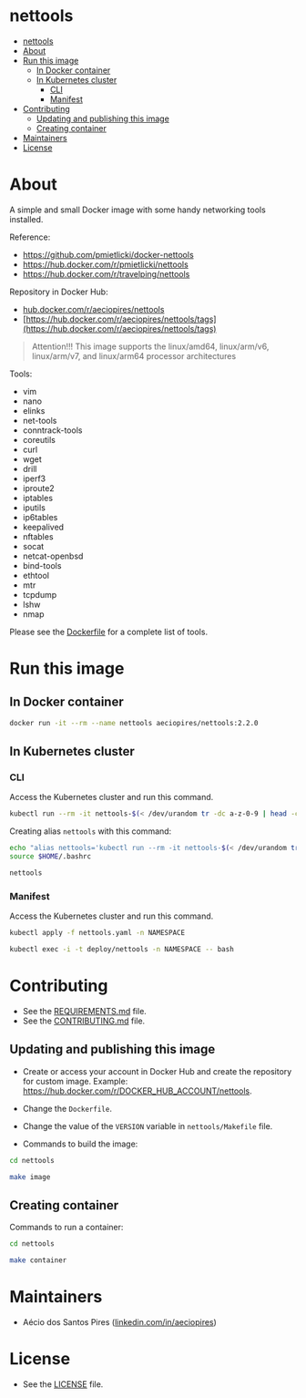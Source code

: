 # nettools

<!-- TOC -->

- [nettools](#nettools)
- [About](#about)
- [Run this image](#run-this-image)
  - [In Docker container](#in-docker-container)
  - [In Kubernetes cluster](#in-kubernetes-cluster)
    - [CLI](#cli)
    - [Manifest](#manifest)
- [Contributing](#contributing)
  - [Updating and publishing this image](#updating-and-publishing-this-image)
  - [Creating container](#creating-container)
- [Maintainers](#maintainers)
- [License](#license)

<!-- TOC -->

# About

A simple and small Docker image with some handy networking tools installed.

Reference:
* https://github.com/pmietlicki/docker-nettools
* https://hub.docker.com/r/pmietlicki/nettools
* https://hub.docker.com/r/travelping/nettools

Repository in Docker Hub:
* [hub.docker.com/r/aeciopires/nettools](https://hub.docker.com/r/aeciopires/nettools)
* [https://hub.docker.com/r/aeciopires/nettools/tags](https://hub.docker.com/r/aeciopires/nettools/tags)

> Attention!!!
> This image supports the linux/amd64, linux/arm/v6, linux/arm/v7, and linux/arm64 processor architectures

Tools:

* vim
* nano
* elinks
* net-tools
* conntrack-tools
* coreutils
* curl
* wget
* drill
* iperf3
* iproute2
* iptables
* iputils
* ip6tables
* keepalived
* nftables
* socat
* netcat-openbsd
* bind-tools
* ethtool
* mtr
* tcpdump
* lshw
* nmap

Please see the [Dockerfile](Dockerfile) for a complete list of tools.

# Run this image

## In Docker container

```bash
docker run -it --rm --name nettools aeciopires/nettools:2.2.0
```

## In Kubernetes cluster

### CLI

Access the Kubernetes cluster and run this command.

```bash
kubectl run --rm -it nettools-$(< /dev/urandom tr -dc a-z-0-9 | head -c${1:-4}) --image=aeciopires/nettools:2.2.0 -n NAMESPACE -- /bin/bash
```

Creating alias ``nettools`` with this command:

```bash
echo "alias nettools='kubectl run --rm -it nettools-$(< /dev/urandom tr -dc a-z-0-9 | head -c${1:-4}) --image=aeciopires/nettools:2.2.0 -n NAMESPACE -- /bin/bash'" >> $HOME/.bashrc
source $HOME/.bashrc

nettools
```

### Manifest

Access the Kubernetes cluster and run this command.

```bash
kubectl apply -f nettools.yaml -n NAMESPACE

kubectl exec -i -t deploy/nettools -n NAMESPACE -- bash
```

# Contributing

* See the [REQUIREMENTS.md](REQUIREMENTS.md) file.
* See the [CONTRIBUTING.md](CONTRIBUTING.md) file.

## Updating and publishing this image

* Create or access your account in Docker Hub and create the repository for custom image. Example: https://hub.docker.com/r/DOCKER_HUB_ACCOUNT/nettools.

* Change the ``Dockerfile``.

* Change the value of the ``VERSION`` variable in ``nettools/Makefile`` file.

* Commands to build the image:

```bash
cd nettools

make image
```

## Creating container

Commands to run a container:

```bash
cd nettools

make container
```

# Maintainers

- Aécio dos Santos Pires ([linkedin.com/in/aeciopires](https://www.linkedin.com/in/aeciopires))

# License

* See the [LICENSE](LICENSE) file.
